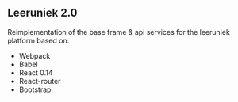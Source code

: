## Leeruniek 2.0

Reimplementation of the base frame & api services for the leeruniek platform based on:

- Webpack
- Babel
- React 0.14
- React-router
- Bootstrap
